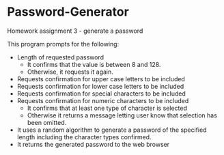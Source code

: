 # Password-Generator
Homework assignment 3 - generate a password

This program prompts for the following:
 - Length of requested password
   - It confirms that the value is between 8 and 128.
   - Otherwise, it requests it again.
 - Requests confirmation for upper case letters to be included
 - Requests confirmation for lower case letters to be included
 - Requests confirmation for special characters to be included
 - Requests confirmation for numeric characters to be included
    - It confirms that at least one type of character is selected
    - Otherwise it returns a message letting user know that selection has been omitted.
 - It uses a random algorithm to generate a password of the specified length including the character types confirmed.
 - It returns the generated password to the web browser